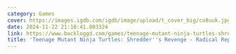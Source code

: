 ```yaml
---
category: Games
cover: https://images.igdb.com/igdb/image/upload/t_cover_big/co8uuk.jpg
date: 2024-11-22 21:10:41.803324
link: https://www.backloggd.com/games/teenage-mutant-ninja-turtles-shredders-revenge-radical-reptiles/
title: 'Teenage Mutant Ninja Turtles: Shredder''s Revenge - Radical Reptiles'
---
```

